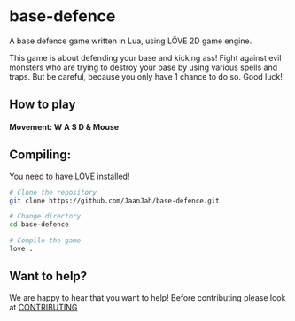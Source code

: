 # base-defence
A base defence game written in Lua, using LÖVE 2D game engine.

This game is about defending your base and kicking ass! Fight against evil monsters who are trying to destroy your base
by using various spells and traps. But be careful, because you only have 1 chance to do so. Good luck!

## How to play

#### Movement: W A S D & Mouse

## Compiling:
You need to have [LÖVE](https://love2d.org/) installed!
```bash
# Clone the repository
git clone https://github.com/JaanJah/base-defence.git

# Change directory
cd base-defence

# Compile the game
love .
```

## Want to help?

We are happy to hear that you want to help! Before contributing please look at [CONTRIBUTING](docs/CONTRIBUTING.md)


